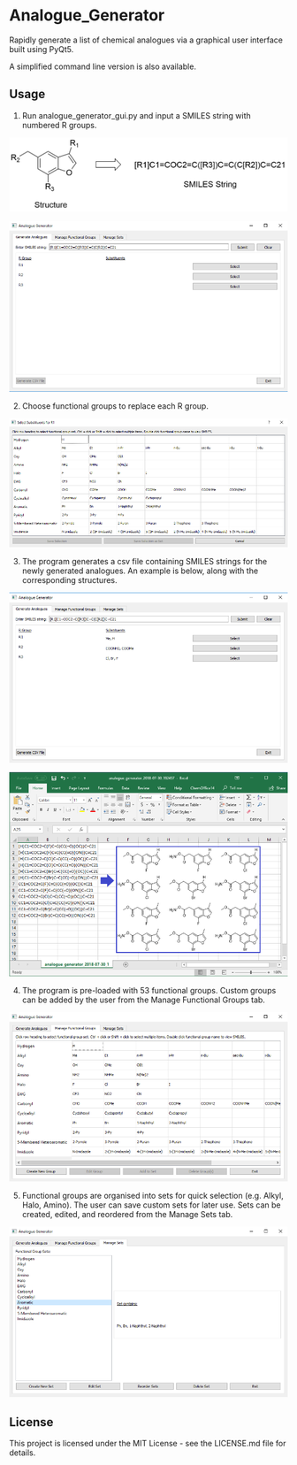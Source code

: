 # Analogue_Generator

Rapidly generate a list of chemical analogues via a graphical user interface built using PyQt5.

A simplified command line version is also available.

## Usage

1. Run analogue_generator_gui.py and input a SMILES string with numbered R groups.

![Example Input](screenshots/input_smiles.png?raw=true "Example Input")

![Generate Analogues Tab: Input](screenshots/generate_analogues_tab_1.png?raw=true "Generate Analogues Tab: Input")

2. Choose functional groups to replace each R group. 

![Select Substituents for R Group](screenshots/select_substituents.png?raw=true "Select Substituents for R Group")

3. The program generates a csv file containing SMILES strings for the newly generated analogues. An example is below, along with the corresponding structures.

![Generate Analogues Tab: Generate CSV File](screenshots/generate_analogues_tab_2.png?raw=true "Generate Analogues Tab: Generate CSV File")

![Example Output](screenshots/output_smiles.png?raw=true "Example Output")

4. The program is pre-loaded with 53 functional groups. Custom groups can be added by the user from the Manage Functional Groups tab. 

![Manage Functional Groups Tab](screenshots/manage_functional_groups_tab.png?raw=true "Manage Functional Groups Tab")

5. Functional groups are organised into sets for quick selection (e.g. Alkyl, Halo, Amino). The user can save custom sets for later use. Sets can be created, edited, and reordered from the Manage Sets tab.

![Manage Sets Tab](screenshots/manage_sets_tab.png?raw=true "Manage Sets Tab")

## License

This project is licensed under the MIT License - see the LICENSE.md file for details.